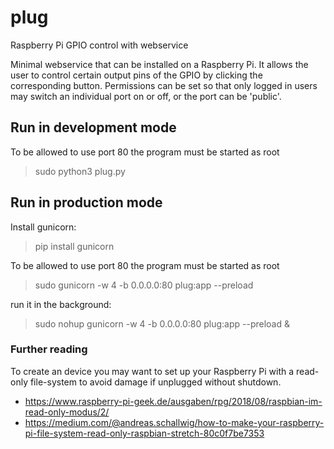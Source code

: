 # plug
Raspberry Pi GPIO control with webservice

Minimal webservice that can be installed on a Raspberry Pi.
It allows the user to control certain output pins of the GPIO by clicking the corresponding button.
Permissions can be set so that only logged in users may switch an individual port on or off,
or the port can be 'public'.

## Run in development mode
To be allowed to use port 80 the program must be started as root
> sudo python3 plug.py

## Run in production mode
Install gunicorn:
> pip install gunicorn

To be allowed to use port 80 the program must be started as root
> sudo gunicorn -w 4 -b 0.0.0.0:80 plug:app --preload  

run it in the background:
> sudo nohup gunicorn -w 4 -b 0.0.0.0:80 plug:app --preload  &

### Further reading
To create an device you may want to set up your Raspberry Pi with a read-only file-system to avoid damage if unplugged without shutdown.
* https://www.raspberry-pi-geek.de/ausgaben/rpg/2018/08/raspbian-im-read-only-modus/2/
* https://medium.com/@andreas.schallwig/how-to-make-your-raspberry-pi-file-system-read-only-raspbian-stretch-80c0f7be7353
